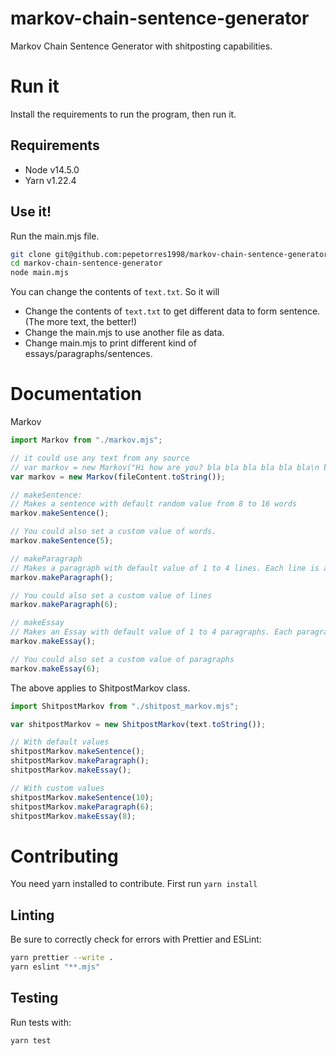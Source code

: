 # markov-chain-sentence-generator

Markov Chain Sentence Generator with shitposting capabilities.

# Run it

Install the requirements to run the program, then run it.

## Requirements

- Node v14.5.0
- Yarn v1.22.4

## Use it!

Run the main.mjs file.

```bash
git clone git@github.com:pepetorres1998/markov-chain-sentence-generator.git
cd markov-chain-sentence-generator
node main.mjs
```

You can change the contents of `text.txt`. So it will

- Change the contents of `text.txt` to get different data to form sentence. (The more text, the better!)
- Change the main.mjs to use another file as data.
- Change main.mjs to print different kind of essays/paragraphs/sentences.

# Documentation

Markov

```js
import Markov from "./markov.mjs";

// it could use any text from any source
// var markov = new Markov("Hi how are you? bla bla bla bla bla bla\n bla bla bla bla bla bla");
var markov = new Markov(fileContent.toString());

// makeSentence:
// Makes a sentence with default random value from 8 to 16 words
markov.makeSentence();

// You could also set a custom value of words.
markov.makeSentence(5);

// makeParagraph
// Makes a paragraph with default value of 1 to 4 lines. Each line is a sentence with default value of words from 8 to 16.
markov.makeParagraph();

// You could also set a custom value of lines
markov.makeParagraph(6);

// makeEssay
// Makes an Essay with default value of 1 to 4 paragraphs. Each paragraph has a default value of 4 lines.
markov.makeEssay();

// You could also set a custom value of paragraphs
markov.makeEssay(6);
```

The above applies to ShitpostMarkov class.

```js
import ShitpostMarkov from "./shitpost_markov.mjs";

var shitpostMarkov = new ShitpostMarkov(text.toString());

// With default values
shitpostMarkov.makeSentence();
shitpostMarkov.makeParagraph();
shitpostMarkov.makeEssay();

// With custom values
shitpostMarkov.makeSentence(10);
shitpostMarkov.makeParagraph(6);
shitpostMarkov.makeEssay(8);
```

# Contributing

You need yarn installed to contribute. First run `yarn install`

## Linting

Be sure to correctly check for errors with Prettier and ESLint:

```bash
yarn prettier --write .
yarn eslint "**.mjs"
```

## Testing

Run tests with:
```bash
yarn test
```
